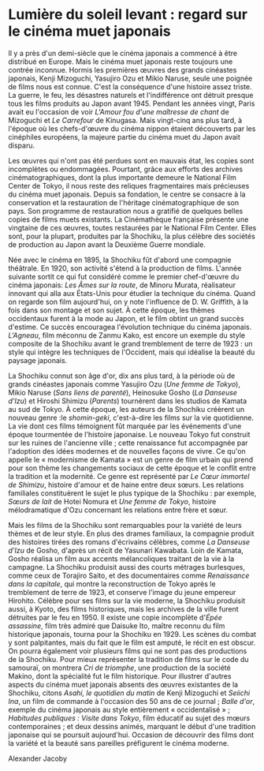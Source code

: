 # Lumière du soleil levant : regard sur le cinéma muet japonais

Il y a près d'un demi-siècle que le cinéma japonais a commencé à être distribué en Europe. Mais le cinéma muet japonais reste toujours une contrée inconnue. Hormis les premières œuvres des grands cinéastes japonais, Kenji Mizoguchi, Yasujiro Ozu et Mikio Naruse, seule une poignée de films nous est connue. C'est la conséquence d'une histoire assez triste. La guerre, le feu, les désastres naturels et l'indifférence ont détruit presque tous les films produits au Japon avant 1945. Pendant les années vingt, Paris avait eu l'occasion de voir *L'Amour fou d'une maîtresse de chant* de Mizoguchi et *Le Carrefour* de Kinugasa. Mais vingt-cinq ans plus tard, à l'époque où les chefs-d'œuvre du cinéma nippon étaient découverts par les cinéphiles européens, la majeure partie du cinéma muet du Japon avait disparu.

Les œuvres qui n'ont pas été perdues sont en mauvais état, les copies sont incomplètes ou endommagées. Pourtant, grâce aux efforts des archives cinématographiques, dont la plus importante demeure le National Film Center de Tokyo, il nous reste des reliques fragmentaires mais précieuses du cinéma muet japonais. Depuis sa fondation, le centre se consacre à la conservation et la restauration de l'héritage cinématographique de son pays. Son programme de restauration nous a gratifié de quelques belles copies de films muets existants. La Cinémathèque française présente une vingtaine de ces œuvres, toutes restaurées par le National Film Center. Elles sont, pour la plupart, produites par la Shochiku, la plus célèbre des sociétés de production au Japon avant la Deuxième Guerre mondiale.

Née avec le cinéma en 1895, la Shochiku fût d'abord une compagnie théâtrale. En 1920, son activité s'étend à la production de films. L'année suivante sortit ce qui fut considéré comme le premier chef-d'œuvre du cinéma japonais: *Les Âmes sur la route*, de Minoru Murata, réalisateur innovant qui alla aux États-Unis pour étudier la technique du cinéma. Quand on regarde son film aujourd'hui, on y note l'influence de D. W. Griffith, à la fois dans son montage et son sujet. À cette époque, les thèmes occidentaux furent à la mode au Japon, et le film obtint un grand succès d'estime. Ce succès encouragea l'évolution technique du cinéma japonais. *L'Agneau*, film méconnu de Zanmu Kako, est encore un exemple du style composite de la Shochiku avant le grand tremblement de terre de 1923&nbsp;: un style qui intègre les techniques de l'Occident, mais qui idéalise la beauté du paysage japonais.

La Shochiku connut son âge d'or, dix ans plus tard, à la période où de grands cinéastes japonais comme Yasujiro Ozu (*Une femme de Tokyo*), Mikio Naruse (*Sans liens de parenté*), Heinosuke Gosho (*La Danseuse d'Izu*) et Hiroshi Shimizu (*Parents*) tournèrent dans les studios de Kamata au sud de Tokyo. À cette époque, les auteurs de la Shochiku créèrent un nouveau genre&nbsp;:le *shomin-geki*, c'est-à-dire les films sur la vie quotidienne. La vie dont ces films témoignent fût marquée par les événements d'une époque tourmentée de l'histoire japonaise. Le nouveau Tokyo fut construit sur les ruines de l'ancienne ville&nbsp;; cette renaissance fut accompagnée par l'adoption des idées modernes et de nouvelles façons de vivre. Ce qu'on appelle le «&nbsp;modernisme de Kamata&nbsp;» est un genre de film urbain qui prend pour son thème les changements sociaux de cette époque et le conflit entre la tradition et la modernité. Ce genre est représenté par *Le Cœur immortel de Shimizu*, histoire d'amour et de haine entre deux sœurs. Les relations familiales constituèrent le sujet le plus typique de la Shochiku&nbsp;: par exemple, *Sœurs de lait* de Hotei Nomura et *Une femme de Tokyo*, histoire mélodramatique d'Ozu concernant les relations entre frère et sœur.

Mais les films de la Shochiku sont remarquables pour la variété de leurs thèmes et de leur style. En plus des drames familiaux, la compagnie produit des histoires tirées des romans d'écrivains célèbres, comme *La Danseuse d'Izu* de Gosho, d'après un récit de Yasunari Kawabata. Loin de Kamata, Gosho réalisa un film aux accents mélancoliques traitant de la vie à la campagne. La Shochiku produisit aussi des courts métrages burlesques, comme ceux de Torajiro Saito, et des documentaires comme *Renaissance dans la capitale*, qui montre la reconstruction de Tokyo après le tremblement de terre de 1923, et conserve l'image du jeune empereur Hirohito. Célèbre pour ses films sur la vie moderne, la Shochiku produisit aussi, à Kyoto, des films historiques, mais les archives de la ville furent détruites par le feu en 1950. Il existe une copie incomplète d'*Épée assassine*, film très admiré que Daisuke Ito, maître reconnu du film historique japonais, tourna pour la Shochiku en 1929. Les scènes du combat y sont palpitantes, mais du fait que le film est amputé, le récit en est obscur. On pourra également voir plusieurs films qui ne sont pas des productions de la Shochiku. Pour mieux représenter la tradition de films sur le code du samouraï, on montrera *Cri de triomphe*, une production de la société Makino, dont la spécialité fut le film historique. Pour illustrer d'autres aspects du cinéma muet japonais absents des œuvres existantes de la Shochiku, citons *Asahi, le quotidien du matin* de Kenji Mizoguchi et *Seiichi Ina*, un film de commande à l'occasion des 50 ans de ce journal&nbsp;; *Balle d'or*, exemple du cinéma japonais au style entièrement «&nbsp;occidentalisé&nbsp;»&nbsp;; *Habitudes publiques&nbsp;: Visite dans Tokyo*, film éducatif au sujet des mœurs contemporaines&nbsp;; et deux dessins animés, marquant le début d'une tradition japonaise qui se poursuit aujourd'hui. Occasion de découvrir des films dont la variété et la beauté sans pareilles préfigurent le cinéma moderne.

Alexander Jacoby
